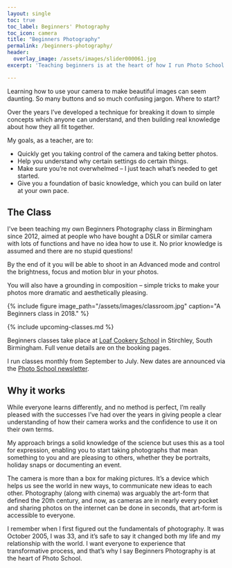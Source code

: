 ```yaml
---
layout: single
toc: true
toc_label: Beginners' Photography
toc_icon: camera
title: "Beginners Photography"
permalink: /beginners-photography/
header:
  overlay_image: /assets/images/slider000061.jpg
excerpt: 'Teaching beginners is at the heart of how I run Photo School.'

---
```


Learning how to use your camera to make beautiful images can seem daunting. So many buttons and so much confusing jargon. Where to start?

Over the years I’ve developed a technique for breaking it down to simple concepts which anyone can understand, and then building real knowledge about how they all fit together.

My goals, as a teacher, are to:

* Quickly get you taking control of the camera and taking better photos.
* Help you understand why certain settings do certain things.
* Make sure you’re not overwhelmed – I just teach what’s needed to get started.
* Give you a foundation of basic knowledge, which you can build on later at your own pace.

## The Class

I've been teaching my own Beginners Photography class in Birmingham since 2012, aimed at people who have bought a DSLR or similar camera with lots of functions and have no idea how to use it. No prior knowledge is assumed and there are no stupid questions!

By the end of it you will be able to shoot in an Advanced mode and control the brightness, focus and motion blur in your photos.

You will also have a grounding in composition – simple tricks to make your photos more dramatic and aesthetically pleasing.

{% include figure image_path="/assets/images/classroom.jpg" caption="A Beginners class in 2018." %}

{% include upcoming-classes.md %}

Beginners classes take place at [Loaf Cookery School](http://www.loafonline.co.uk/contact/) in Stirchley, South Birmingham. Full venue details are on the booking pages.

I run classes monthly from September to July. New dates are announced via the [Photo School newsletter](/contact).

## Why it works

While everyone learns differently, and no method is perfect, I’m really pleased with the successes I’ve had over the years in giving people a clear understanding of how their camera works and the confidence to use it on their own terms.

My approach brings a solid knowledge of the science but uses this as a tool for expression, enabling you to start taking photographs that mean something to you and are pleasing to others, whether they be portraits, holiday snaps or documenting an event.

The camera is more than a box for making pictures. It’s a device which helps us see the world in new ways, to communicate new ideas to each other. Photography (along with cinema) was arguably the art-form that defined the 20th century, and now, as cameras are in nearly every pocket and sharing photos on the internet can be done in seconds, that art-form is accessible to everyone.

I remember when I first figured out the fundamentals of photography. It was October 2005, I was 33, and it’s safe to say it changed both my life and my relationship with the world. I want everyone to experience that transformative process, and that’s why I say Beginners Photography is at the heart of Photo School.
